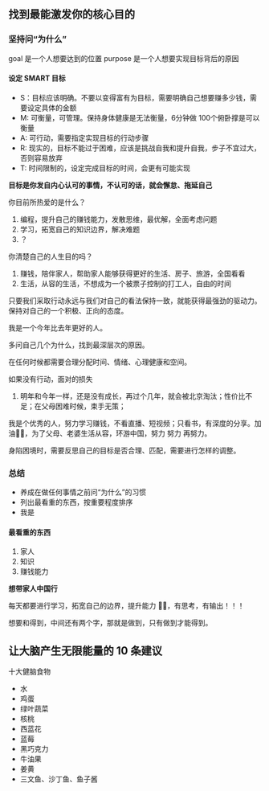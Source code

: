 ## 找到最能激发你的核心目的

### 坚持问“为什么”

goal 是一个人想要达到的位置
purpose 是一个人想要实现目标背后的原因

#### 设定 SMART 目标

- S：目标应该明确。不要以变得富有为目标，需要明确自己想要赚多少钱，需要设定具体的金额
- M: 可衡量，可管理。保持身体健康是无法衡量，6分钟做 100个俯卧撑是可以衡量
- A: 可行动，需要指定实现目标的行动步骤
- R: 现实的，目标不能过于困难，应该是挑战自我和提升自我，步子不宜过大，否则容易放弃
- T: 时间限制的，设定完成目标的时间，会更有可能实现

**目标是你发自内心认可的事情，不认可的话，就会懈怠、拖延自己**

你目前所热爱的是什么？
1. 编程，提升自己的赚钱能力，发散思维，最优解，全面考虑问题
2. 学习，拓宽自己的知识边界，解决难题
3. ？

你清楚自己的人生目的吗？
1. 赚钱，陪伴家人，帮助家人能够获得更好的生活、房子、旅游，全国看看
2. 生活，从容的生活，不想成为一个被票子控制的打工人，自由的时间

只要我们采取行动永远与我们对自己的看法保持一致，就能获得最强劲的驱动力。保持对自己的一个积极、正向的态度。

我是一个今年比去年更好的人。

多问自己几个为什么，找到最深层次的原因。

在任何时候都需要合理分配时间、情绪、心理健康和空间。

如果没有行动，面对的损失
1. 明年和今年一样，还是没有成长，再过个几年，就会被北京淘汰；性价比不足；在父母困难时候，束手无策；

我是个优秀的人，努力学习赚钱，不看直播、短视频；只看书，有深度的分享。加油💪🏻，为了父母、老婆生活从容，环游中国，努力 努力 再努力。

身陷困境时，需要反思自己的目标是否合理、匹配，需要进行怎样的调整。

### 总结

- 养成在做任何事情之前问“为什么”的习惯
- 列出最看重的东西，按重要程度排序
- 我是

#### 最看重的东西
1. 家人
2. 知识
3. 赚钱能力

**想带家人中国行**

每天都要进行学习，拓宽自己的边界，提升能力 💪🏻，有思考，有输出！！！

想要和得到，中间还有两个字，那就是做到，只有做到才能得到。

## 让大脑产生无限能量的 10 条建议

十大健脑食物

-  水
- 鸡蛋
- 绿叶蔬菜
- 核桃
- 西蓝花
- 蓝莓
- 黑巧克力
- 牛油果
- 姜黄
- 三文鱼、沙丁鱼、鱼子酱


